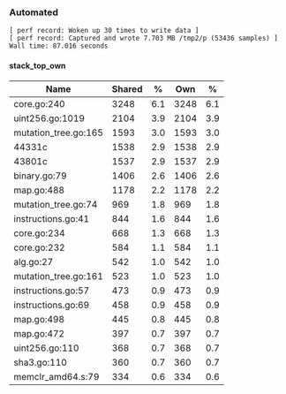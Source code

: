 ### Automated

```
[ perf record: Woken up 30 times to write data ]
[ perf record: Captured and wrote 7.703 MB /tmp2/p (53436 samples) ]
Wall time: 87.016 seconds
```

#### stack_top_own

Name                                         | Shared |   %   | Own  |   %
---------------------------------------------|--------|-------|------|------
core.go:240                                  |   3248 |   6.1 | 3248 |   6.1
uint256.go:1019                              |   2104 |   3.9 | 2104 |   3.9
mutation_tree.go:165                         |   1593 |   3.0 | 1593 |   3.0
44331c                                       |   1538 |   2.9 | 1538 |   2.9
43801c                                       |   1537 |   2.9 | 1537 |   2.9
binary.go:79                                 |   1406 |   2.6 | 1406 |   2.6
map.go:488                                   |   1178 |   2.2 | 1178 |   2.2
mutation_tree.go:74                          |    969 |   1.8 |  969 |   1.8
instructions.go:41                           |    844 |   1.6 |  844 |   1.6
core.go:234                                  |    668 |   1.3 |  668 |   1.3
core.go:232                                  |    584 |   1.1 |  584 |   1.1
alg.go:27                                    |    542 |   1.0 |  542 |   1.0
mutation_tree.go:161                         |    523 |   1.0 |  523 |   1.0
instructions.go:57                           |    473 |   0.9 |  473 |   0.9
instructions.go:69                           |    458 |   0.9 |  458 |   0.9
map.go:498                                   |    445 |   0.8 |  445 |   0.8
map.go:472                                   |    397 |   0.7 |  397 |   0.7
uint256.go:110                               |    368 |   0.7 |  368 |   0.7
sha3.go:110                                  |    360 |   0.7 |  360 |   0.7
memclr_amd64.s:79                            |    334 |   0.6 |  334 |   0.6
